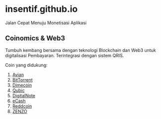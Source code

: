 # insentif.github.io
Jalan Cepat Menuju Monetisasi Aplikasi

## Coinomics & Web3

Tumbuh kembang bersama dengan teknologi Blockchain dan Web3 untuk digitalisasi Pembayaran. Terintegrasi dengan sistem QRIS.

Coin yang didukung:
1. [Avian](https://www.avn.network/en)
2. [BitTorrent](https://www.bittorrent.com/token/btt/)
3. [Dimecoin](https://www.dimecoinnetwork.com/)
4. [Qubic](https://qubic.org/)
5. [DigitalNote](https://digitalnote.org/)
6. [eCash](https://e.cash/)
7. [Reddcoin](https://www.reddcoin.com/)
8. [ZENZO](https://zenzo.io/)
